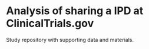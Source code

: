 # Analysis of sharing a IPD at ClinicalTrials.gov

Study repository with supporting data and materials.
